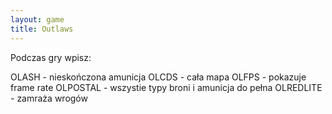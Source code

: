 ```yaml
---
layout: game
title: Outlaws
---
```


Podczas gry wpisz:

OLASH 		- nieskończona amunicja
OLCDS 		- cała mapa
OLFPS 		- pokazuje frame rate
OLPOSTAL 	- wszystie typy broni i amunicja do pełna
OLREDLITE 	- zamraża wrogów
